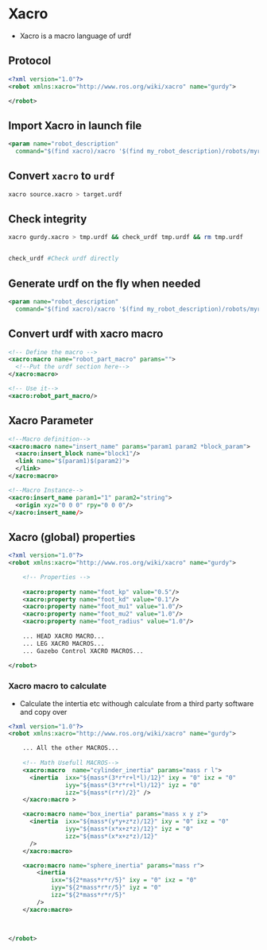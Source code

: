 # Xacro
- Xacro is a macro language of urdf
## Protocol
```xml
<?xml version="1.0"?>
<robot xmlns:xacro="http://www.ros.org/wiki/xacro" name="gurdy">

</robot>
```
## Import Xacro in launch file
```xml
<param name="robot_description"
  command="$(find xacro)/xacro '$(find my_robot_description)/robots/myrobot.urdf.xacro'" />

```

## Convert `xacro` to `urdf`
```bash
xacro source.xacro > target.urdf  
```
## Check integrity
```bash
xacro gurdy.xacro > tmp.urdf && check_urdf tmp.urdf && rm tmp.urdf


check_urdf #Check urdf directly
```
## Generate urdf on the fly when needed
```xml
<param name="robot_description"
  command="$(find xacro)/xacro '$(find my_robot_description)/robots/myrobot.urdf.xacro'" />

```
## Convert urdf with xacro macro
```xml
<!-- Define the macro -->
<xacro:macro name="robot_part_macro" params="">
  <!--Put the urdf section here-->
</xacro:macro>

<!-- Use it-->
<xacro:robot_part_macro/>

```

## Xacro Parameter
```xml
<!--Macro definition-->
<xacro:macro name="insert_name" params="param1 param2 *block_param">
  <xacro:insert_block name="block1"/>
  <link name="$(param1)$(param2)">
  </link>
</xacro:macro>

<!--Macro Instance-->
<xacro:insert_name param1="1" param2="string">
  <origin xyz="0 0 0" rpy="0 0 0"/>
</xacro:insert_name/>
```

## Xacro (global) properties
```xml
<?xml version="1.0"?>
<robot xmlns:xacro="http://www.ros.org/wiki/xacro" name="gurdy">

    <!-- Properties -->
	
	<xacro:property name="foot_kp" value="0.5"/>
	<xacro:property name="foot_kd" value="0.1"/>
	<xacro:property name="foot_mu1" value="1.0"/>
    <xacro:property name="foot_mu2" value="1.0"/>
    <xacro:property name="foot_radius" value="1.0"/>
        
    ... HEAD XACRO MACRO...
    ... LEG XACRO MACROS...
    ... Gazebo Control XACRO MACROS...
        
</robot>
```

### Xacro macro to calculate 
- Calculate the intertia etc withough calculate from a third party software and copy over
```xml
<?xml version="1.0"?>
<robot xmlns:xacro="http://www.ros.org/wiki/xacro" name="gurdy">

    ... All the other MACROS...
    
    <!-- Math Usefull MACROS-->
    <xacro:macro  name="cylinder_inertia" params="mass r l">
      <inertia  ixx="${mass*(3*r*r+l*l)/12}" ixy = "0" ixz = "0"
                iyy="${mass*(3*r*r+l*l)/12}" iyz = "0"
                izz="${mass*(r*r)/2}" />
    </xacro:macro >

    <xacro:macro name="box_inertia" params="mass x y z">
      <inertia  ixx="${mass*(y*y+z*z)/12}" ixy = "0" ixz = "0"
                iyy="${mass*(x*x+z*z)/12}" iyz = "0"
                izz="${mass*(x*x+z*z)/12}"
      />
    </xacro:macro>

    <xacro:macro name="sphere_inertia" params="mass r">
        <inertia  
            ixx="${2*mass*r*r/5}" ixy = "0" ixz = "0"
            iyy="${2*mass*r*r/5}" iyz = "0"
            izz="${2*mass*r*r/5}"
        />
    </xacro:macro>  

    
        
</robot>
```